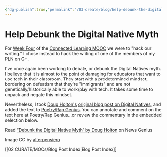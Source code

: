 ```yaml
---
{"dg-publish":true,"permalink":"/03-create/blog/help-debunk-the-digital-native-myth/","title":"Help Debunk the Digital Native Myth","tags":["annotation","digital-native","poetrygenius","rapgenius"]}
---
```


# Help Debunk the Digital Native Myth

For [Week Four](https://plus.google.com/u/0/communities/111619469354411254407/stream/241aa32a-99b5-42fc-bc7f-afabe88899d3) of the [Connected Learning MOOC](http://blog.nwp.org/clmooc/) we were to "hack our writing." I chose instead to hack the writing of one of the members of my PLN on G+.

I've once again been working to debate, or debunk the Digital Natives myth. I believe that it is almost to the point of damaging for educators that want to use tech in their classroom. They start with a predetermined mindset, bordering on defeatism that they're "immigrants" and are not genetically/historically able to work/play with tech. It takes some time to unpack and negate this mindset.

Nevertheless, I took [Doug Holton's](https://plus.google.com/+DougHolton/posts) [original blog post on Digital Natives](http://edtechdev.wordpress.com/2010-03-19/the-digital-natives-digital-immigrants-distinction-is-dead-or-at-least-dying/), and added the text to [Poetry/Rap Genius](http://poetry.rapgenius.com/). You can annotate and comment on the text here at Poetry/Rap Genius...or review the commentary in the embedded selection below.

Read [“Debunk the Digital Native Myth” by Doug Holton](http://news.rapgenius.com/Doug-holton-debunk-the-digital-native-myth-annotated) on News Genius

<script src="//news.rapgenius.com/songs/474015/embed.js?dark=1&amp;u=552947"></script>

Image CC by [alterpensiero](http://alterpensiero.altervista.org/attualita/5567/digital-divide-tra-digitale-terrestre-berlusconi-monti-e-telecom-italia/)

[[02 CURATE/MOCs/Blog Post Index\|Blog Post Index]]